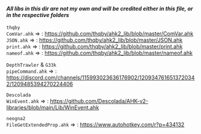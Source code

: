 #### *All libs in this dir are not my own and will be credited either in this file, or in the respective folders*

`thqby`  
`ComVar.ahk`       => : https://github.com/thqby/ahk2_lib/blob/master/ComVar.ahk  
`JSON.ahk`         => : https://github.com/thqby/ahk2_lib/blob/master/JSON.ahk  
`print.ahk`        => : https://github.com/thqby/ahk2_lib/blob/master/print.ahk  
`nameof.ahk`       => : https://github.com/thqby/ahk2_lib/blob/master/nameof.ahk  

`DepthTrawler` & `G33k`  
`pipeCommand.ahk`  => : https://discord.com/channels/115993023636176902/1209347616513720342/1209485394270224406  

`Descolada`  
`WinEvent.ahk`     => : https://github.com/Descolada/AHK-v2-libraries/blob/main/Lib/WinEvent.ahk  

`neogna2`  
`FileGetExtendedProp.ahk` => : https://www.autohotkey.com/r?p=434132